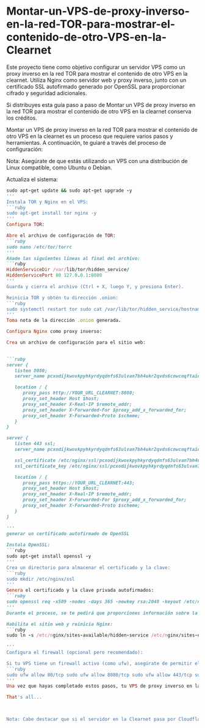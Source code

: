 # Montar-un-VPS-de-proxy-inverso-en-la-red-TOR-para-mostrar-el-contenido-de-otro-VPS-en-la-Clearnet

Este proyecto tiene como objetivo configurar un servidor VPS como un proxy inverso en la red TOR para mostrar el contenido de otro VPS en la clearnet. Utiliza Nginx como servidor web y proxy inverso, junto con un certificado SSL autofirmado generado por OpenSSL para proporcionar cifrado y seguridad adicionales.

Si distribuyes esta guía paso a paso de Montar un VPS de proxy inverso en la red TOR para mostrar el contenido de otro VPS en la clearnet conserva los créditos.

Montar un VPS de proxy inverso en la red TOR para mostrar el contenido de otro VPS en la clearnet es un proceso que requiere varios pasos y herramientas. A continuación, te guiaré a través del proceso de configuración:

Nota: Asegúrate de que estás utilizando un VPS con una distribución de Linux compatible, como Ubuntu o Debian.

Actualiza el sistema:
```ruby
sudo apt-get update && sudo apt-get upgrade -y
'''
Instala TOR y Nginx en el VPS:
```ruby
sudo apt-get install tor nginx -y
'''
Configura TOR:

Abre el archivo de configuración de TOR:
```ruby
sudo nano /etc/tor/torrc
'''
Añade las siguientes líneas al final del archivo:
```ruby
HiddenServiceDir /var/lib/tor/hidden_service/ 
HiddenServicePort 80 127.0.0.1:8080
'''
Guarda y cierra el archivo (Ctrl + X, luego Y, y presiona Enter).

Reinicia TOR y obtén tu dirección .onion:
```ruby
sudo systemctl restart tor sudo cat /var/lib/tor/hidden_service/hostname
'''
Toma nota de la dirección .onion generada.

Configura Nginx como proxy inverso:

Crea un archivo de configuración para el sitio web:

 
```ruby
server {
   listen 8080;
   server_name pcxodijkwovkpyhkyrdyqdnfs63ulvan7bh4ukr2qvds6cnwcnqftaid.onion;

   location / {
      proxy_pass http://YOUR_URL_CLEARNET:8080;
      proxy_set_header Host $host;
      proxy_set_header X-Real-IP $remote_addr;
      proxy_set_header X-Forwarded-For $proxy_add_x_forwarded_for;
      proxy_set_header X-Forwarded-Proto $scheme;
   }
}

server {
   listen 443 ssl;
   server_name pcxodijkwovkpyhkyrdyqdnfs63ulvan7bh4ukr2qvds6cnwcnqftaid.onion;

   ssl_certificate /etc/nginx/ssl/pcxodijkwovkpyhkyrdyqdnfs63ulvan7bh4ukr2qvds6cnwcnqftaid.onion.crt;
   ssl_certificate_key /etc/nginx/ssl/pcxodijkwovkpyhkyrdyqdnfs63ulvan7bh4ukr2qvds6cnwcnqftaid.onion.key;

   location / {
      proxy_pass https://YOUR_URL_CLEARNET:443;
      proxy_set_header Host $host;
      proxy_set_header X-Real-IP $remote_addr;
      proxy_set_header X-Forwarded-For $proxy_add_x_forwarded_for;
      proxy_set_header X-Forwarded-Proto $scheme;
   }
}
 
'''
generar un certificado autofirmado de OpenSSL

Instala OpenSSL:
```ruby
sudo apt-get install openssl -y
'''
Crea un directorio para almacenar el certificado y la clave:
```ruby
sudo mkdir /etc/nginx/ssl
'''
Genera el certificado y la clave privada autofirmados:
```ruby
sudo openssl req -x509 -nodes -days 365 -newkey rsa:2048 -keyout /etc/nginx/ssl/nginx.key -out /etc/nginx/ssl/nginx.crt
'''
Durante el proceso, se te pedirá que proporciones información sobre la organización y el servidor. Puedes rellenar estos campos o dejarlos en blanco presionando Enter.

Habilita el sitio web y reinicia Nginx:
```ruby
sudo ln -s /etc/nginx/sites-available/hidden-service /etc/nginx/sites-enabled/ sudo systemctl restart nginx
 
'''
Configura el firewall (opcional pero recomendado):

Si tu VPS tiene un firewall activo (como ufw), asegúrate de permitir el tráfico de TOR y Nginx:
```ruby
sudo ufw allow 80/tcp sudo ufw allow 8080/tcp sudo ufw allow 443/tcp sudo ufw allow 8443/tcp 
'''
Una vez que hayas completado estos pasos, tu VPS de proxy inverso en la red TOR estará configurado y mostrará el contenido de tu otro VPS en la clearnet a través de la dirección .onion generada.

That's all...

 

Nota: Cabe destacar que si el servidor en la Clearnet pasa por Cloudflare lo bloqueara, y creo que el 80% del trafico de internet pasa por Cloudflare
